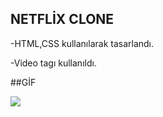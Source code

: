 ## NETFLİX CLONE

-HTML,CSS kullanılarak tasarlandı.

-Video tagı kullanıldı.

##GİF

<img src="SCREEN (2).gif">